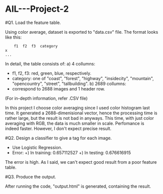 # AIL---Project-2

#Q1. Load the feature table.

Using color average, dataset is exported to "data.csv" file. The format looks like this:

		f1	f2	f3	category
	x
	...
	
In detail, the table consists of:
a) 4 collumns:
- f1, f2, f3: red, green, blue, respectively.
- category: one of "coast", "forest", "highway", "insidecity", "mountain", "opencountry", "street", "tallbuilding".
b) 2689 collumns:
- correspond to 2688 images and 1 header row.

(For in-depth information, refer .CSV file)

In this project I choose color averaging since I used color histogram last time. It generated a 2688-dimenisional vector, hence the processing time is rather large, but the result is not bad in anyways.
This time, with just color averaging with RGB, the data is much smaller in scale. Perfomance is indeed faster. However, I don't expect precise result.

#Q2. Design a classifier to give a tag for each image. 

- Use Logistic Regression.
- Error:
	+) In training: 0.657112527
	+) In testing: 	0.676616915

The error is high. As I said, we can't expect good result from a poor feature table.

#Q3. Produce the output.

After running the code, "output.html" is generated, containing the result.
